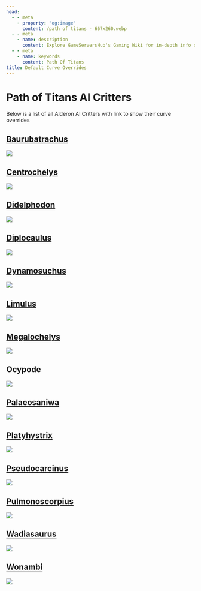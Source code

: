 ```yaml
---
head:
  - - meta
    - property: "og:image"
      content: /path of titans - 667x260.webp
  - - meta
    - name: description
      content: Explore GameServersHub's Gaming Wiki for in-depth info on Path of Titans. Find details on gameplay, features, and updates for the ultimate dino MMO adventure!
  - - meta
    - name: keywords
      content: Path Of Titans
title: Default Curve Overrides
---
```


# Path of Titans AI Critters

Below is a list of all Alderon AI Critters with link to show their curve overrides

## [Baurubatrachus](./path-of-titans-baurubatrachus)
<a href='./path-of-titans-ocypode' target='_blank'> <img src='./path-of-titans-ocypode.webp' /> </a>

## [Centrochelys](./path-of-titans-centrochelys)
<a href='./path-of-titans-ocypode' target='_blank'> <img src='./path-of-titans-ocypode.webp' /> </a>

## [Didelphodon](./path-of-titans-didelphodon)
<a href='./path-of-titans-ocypode' target='_blank'> <img src='./path-of-titans-ocypode.webp' /> </a>

## [Diplocaulus](./path-of-titans-diplocaulus)
<a href='./path-of-titans-diplocaulus' target='_blank'> <img src='./path-of-titans-diplocaulus.webp' /> </a>

## [Dynamosuchus](./path-of-titans-dynamosuchus)
<a href='./path-of-titans-dynamosuchus' target='_blank'> <img src='./path-of-titans-dynamosuchus.webp' /> </a>

## [Limulus](./path-of-titans-limulus)
<a href='./path-of-titans-ocypode' target='_blank'> <img src='./path-of-titans-ocypode.webp' /> </a>

## [Megalochelys](./path-of-titans-megalochelys)
<a href='./path-of-titans-ocypode' target='_blank'> <img src='./path-of-titans-ocypode.webp' /> </a>

## Ocypode
<a href='./path-of-titans-ocypode' target='_blank'> <img src='./path-of-titans-ocypode.webp' /> </a>

## [Palaeosaniwa](./path-of-titans-palaeosaniwa)
<a href='./path-of-titans-ocypode' target='_blank'> <img src='./path-of-titans-ocypode.webp' /> </a>

## [Platyhystrix](./path-of-titans-platyhystrix)
<a href='./path-of-titans-ocypode' target='_blank'> <img src='./path-of-titans-ocypode.webp' /> </a>

## [Pseudocarcinus](./path-of-titans-pseudocarcinus)
<a href='./path-of-titans-ocypode' target='_blank'> <img src='./path-of-titans-ocypode.webp' /> </a>

## [Pulmonoscorpius](./path-of-titans-pulmonoscorpius)
<a href='./path-of-titans-ocypode' target='_blank'> <img src='./path-of-titans-ocypode.webp' /> </a>

## [Wadiasaurus](./path-of-titans-wadiasaurus)
<a href='./path-of-titans-wadiasaurus' target='_blank'> <img src='./path-of-titans-wadiasaurus.webp' /> </a>

## [Wonambi](./path-of-titans-wonambi)
<a href='./path-of-titans-ocypode' target='_blank'> <img src='./path-of-titans-ocypode.webp' /> </a>
